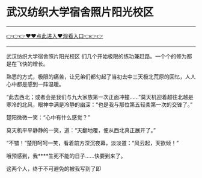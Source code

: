 # 武汉纺织大学宿舍照片阳光校区

<hr/> <a href="https://github.com/kiuhd/dfrw/issues/1">👉👉👉♥♥点此进入♥观看入口👈👉👉</a><hr/>

武汉纺织大学宿舍照片阳光校区
们几个开始极限的练功兼赶路。一个个的修为都是在飞快的增长。

熟悉的方式，极限的痛苦，让兄弟们都勾起了当初去中三天极北荒原的回忆，人人心中都是感到一阵温暖。

“此去西北；或者会是我们与九大家族第一次正面冲撞……”莫天机迎着越往北越是寒冷的北风，眼神中满是冷静的幽深：“也是我与那位第五轻柔第一次的交锋了。”

楚阳微微一笑：“心中有什么感觉？”

莫天机平平静静的一笑，道：“天翻地覆，便从西北真正展开了。”

“不错！”楚阳呵呵一笑，看着前方深沉夜幕，淡淡道：“风云起，天欲倾！”

哦预感到，我****生死不能的日子……快要到来了。

这两个人，终于不可避免的被我写到了即
